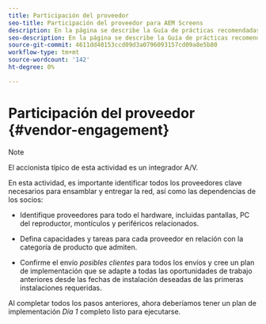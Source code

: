 ```yaml
---
title: Participación del proveedor
seo-title: Participación del proveedor para AEM Screens
description: En la página se describe la Guía de prácticas recomendadas de participación del proveedor para AEM Screens
seo-description: En la página se describe la Guía de prácticas recomendadas de participación del proveedor para AEM Screens
source-git-commit: 4611dd40153ccd09d3a0796093157cd09a8e5b80
workflow-type: tm+mt
source-wordcount: '142'
ht-degree: 0%

---
```



# Participación del proveedor {#vendor-engagement}

>[!NOTE]
>El accionista típico de esta actividad es un integrador A/V.

En esta actividad, es importante identificar todos los proveedores clave necesarios para ensamblar y entregar la red, así como las dependencias de los socios:

* Identifique proveedores para todo el hardware, incluidas pantallas, PC del reproductor, montículos y periféricos relacionados.

* Defina capacidades y tareas para cada proveedor en relación con la categoría de producto que admiten.

* Confirme el envío *posibles clientes* para todos los envíos y cree un plan de implementación que se adapte a todas las oportunidades de trabajo anteriores desde las fechas de instalación deseadas de las primeras instalaciones requeridas.

Al completar todos los pasos anteriores, ahora deberíamos tener un plan de implementación *Día 1* completo listo para ejecutarse.
